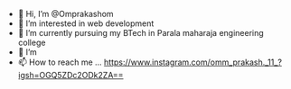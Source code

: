 - 👋 Hi, I’m @Omprakashom
- 👀 I’m interested in web development 
- 🌱 I’m currently pursuing my BTech in Parala maharaja engineering college 
- 💞️ I’m 
- 📫 How to reach me ...
https://www.instagram.com/omm_prakash._11_?igsh=OGQ5ZDc2ODk2ZA==
<!---
Omprakashom/Omprakashom is a ✨ special ✨ repository because its `README.md` (this file) appears on your GitHub profile.
You can click the Preview link to take a look at your changes.
--->

